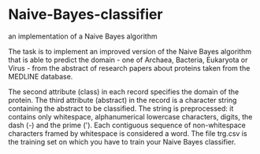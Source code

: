 # Naive-Bayes-classifier
an implementation of a Naive Bayes algorithm

The task is to implement an improved version of the Naive Bayes algorithm that is able to predict the domain - one of Archaea, Bacteria, Eukaryota or Virus - from the abstract of research papers about proteins taken from the MEDLINE database. 

The second attribute (class) in each record specifies the domain of the protein. 
The third attribute (abstract) in the record is a character string containing the abstract to be classified. The string is preprocessed: it contains only whitespace, alphanumerical lowercase characters, digits, the dash (-) and the prime ('). Each contiguous sequence of non-whitespace characters framed by whitespace is considered a word.
The file trg.csv is the training set on which you have to train your Naive Bayes classifier.
